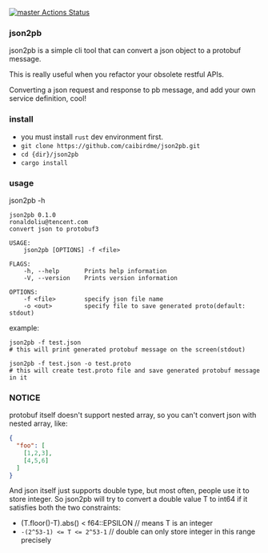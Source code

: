 [![master Actions Status](https://github.com/caibirdme/json2pb/workflows/master/badge.svg)](https://github.com/caibirdme/json2pb/actions)

### json2pb
json2pb is a simple cli tool that can convert a json object to a protobuf message.

This is really useful when you refactor your obsolete restful APIs.

Converting a json request and response to pb message, and add your own service definition, cool!

### install
* you must install `rust` dev environment first.
* `git clone https://github.com/caibirdme/json2pb.git`
* `cd {dir}/json2pb`
* `cargo install`

### usage
json2pb -h

```
json2pb 0.1.0
ronaldoliu@tencent.com
convert json to protobuf3

USAGE:
    json2pb [OPTIONS] -f <file>

FLAGS:
    -h, --help       Prints help information
    -V, --version    Prints version information

OPTIONS:
    -f <file>        specify json file name
    -o <out>         specify file to save generated proto(default: stdout)

```

example:
```
json2pb -f test.json
# this will print generated protobuf message on the screen(stdout)
```

```
json2pb -f test.json -o test.proto
# this will create test.proto file and save generated protobuf message in it
```

### NOTICE
protobuf itself doesn't support nested array, so you can't convert json with nested array, like:
```json
{
  "foo": [
    [1,2,3],
    [4,5,6]
  ]
}
```

And json itself just supports double type, but most often, people use it to store integer.
So json2pb will try to convert a double value T to int64 if it satisfies both the two constraints:
* (T.floor()-T).abs() < f64::EPSILON // means T is an integer
* `-(2^53-1) <= T <= 2^53-1`  // double can only store integer in this range precisely
